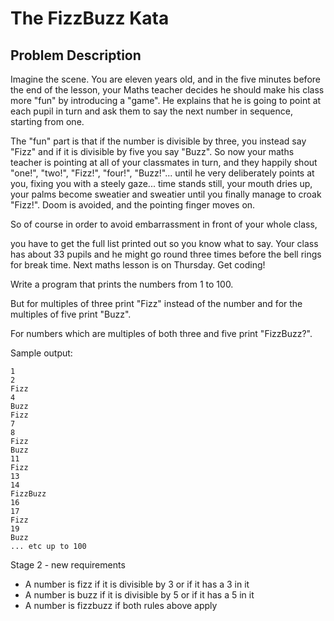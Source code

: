 The FizzBuzz Kata
=================


Problem Description
-------------------

Imagine the scene. You are eleven years old, and in the five minutes before the end of the lesson,
your Maths teacher decides he should make his class more "fun" by introducing a "game".
He explains that he is going to point at each pupil in turn and ask them to say the next number in sequence,
starting from one.

The "fun" part is that if the number is divisible by three, you instead say "Fizz" and if it is divisible by five you say "Buzz".
So now your maths teacher is pointing at all of your classmates in turn,
and they happily shout "one!", "two!", "Fizz!", "four!", "Buzz!"... until he very deliberately points at you,
fixing you with a steely gaze... time stands still, your mouth dries up,
your palms become sweatier and sweatier until you finally manage to croak "Fizz!".
Doom is avoided, and the pointing finger moves on.

So of course in order to avoid embarrassment in front of your whole class,

you have to get the full list printed out so you know what to say.
Your class has about 33 pupils and he might go round three times before the bell rings for break time.
Next maths lesson is on Thursday. Get coding!

Write a program that prints the numbers from 1 to 100.

But for multiples of three print "Fizz" instead of the number and for the multiples of five print "Buzz".

For numbers which are multiples of both three and five print "FizzBuzz?".

Sample output:

    1
    2
    Fizz
    4
    Buzz
    Fizz
    7
    8
    Fizz
    Buzz
    11
    Fizz
    13
    14
    FizzBuzz
    16
    17
    Fizz
    19
    Buzz
    ... etc up to 100


Stage 2 - new requirements

 * A number is fizz if it is divisible by 3 or if it has a 3 in it
 * A number is buzz if it is divisible by 5 or if it has a 5 in it
 * A number is fizzbuzz if both rules above apply
 